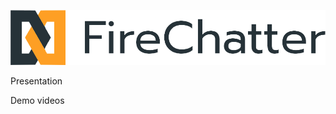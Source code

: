 ![alt text](https://raw.githubusercontent.com/milosjajac/FireChatter/master/app/src/main/res/drawable/firechatter_logo_name.png)

<a src="https://elfakrs-my.sharepoint.com/personal/nikolca_elfak_rs/_layouts/15/WopiFrame.aspx?sourcedoc={74fe7b76-57b9-4280-b31c-53f77fba71d4}&action=embedview&wdAr=1.7777777777777777">Presentation </a>

<a src="https://photos.app.goo.gl/XuRCXf8CZ8CZS3pX2"> Demo videos </a>
